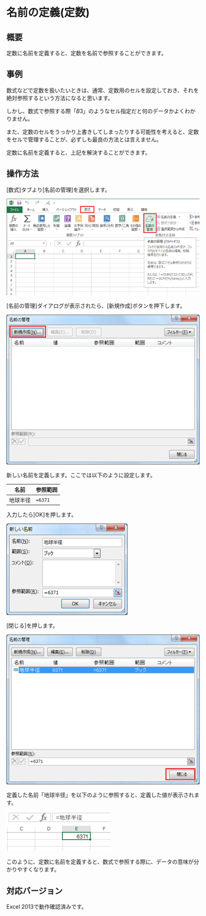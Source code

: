 # 名前の定義(定数)

## 概要
定数に名前を定義すると、定数を名前で参照することができます。

## 事例
数式などで定数を扱いたいときは、通常、定数用のセルを設定しておき、それを絶対参照するという方法になると思います。

しかし、数式で参照する際「$B$3」のようなセル指定だと何のデータかよくわかりません。

また、定数のセルをうっかり上書きしてしまったりする可能性を考えると、定数をセルで管理することが、必ずしも最良の方法とは言えません。

定数に名前を定義すると、上記を解決することができます。

## 操作方法

[数式]タブより[名前の管理]を選択します。

![](image1.png)

[名前の管理]ダイアログが表示されたら、[新規作成]ボタンを押下します。

![](image2.png)

新しい名前を定義します。ここでは以下のように設定します。

|名前  |参照範囲   |
|-     |-          |
|地球半径|`=6371`|

入力したら[OK]を押します。

![](image3.png)

[閉じる]を押します。

![](image4.png)

定義した名前「地球半径」を以下のように参照すると、定義した値が表示されます。

![](image5.png)

このように、定数に名前を定義すると、数式で参照する際に、データの意味が分かりやすくなります。

## 対応バージョン
Excel 2013で動作確認済みです。
